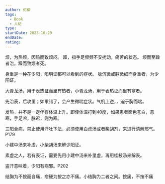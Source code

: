 ```yaml
---
author: 何柳
tags:
  - Book
  - 人纪
type: 
startDate: 2023-10-29
endDate: 
rating:
---
```



烦，为热烦，因热而致烦闷。
躁，指手足频频不安扰动，痛苦的状态。
烦而至躁者治，躁而致烦者死。


身重是一种在少阳，阳明证都可以看到的症状。
脉沉微或脉微细而身重者，为少阳证。


大青龙汤，用于表热证而里有热者，小青龙汤，用于表热证而里有寒者。

先治表，后攻里；如果错了，会产生微喘症状。气机上逆，，迫于胸而喘。

发热，并不是一定伴有体温上升。即使体温打到40度，如果患者面色苍白，恶寒，手足冷，脉迟，则为寒。

三阳合病，禁止使用汗吐下法，必须使用白虎汤或者柴胡剂，来进行清解邪气。P179

小建中汤来补虚，小柴胡汤来解少阳证。

素虚之人，若有表证，需要先用小建中汤来补里虚，再用桂枝汤来解表。

盗汗意味着，少阳有病邪。P202

结胸为不按而自痛，痞硬为按之亦不痛。小结胸为二者之间。按痛，不按不痛






















